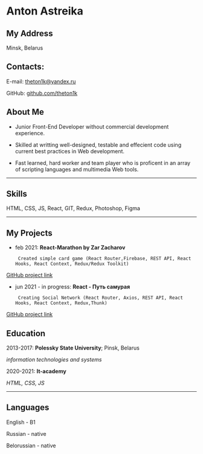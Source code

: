 #  Anton Astreika

##  My Address            
   Minsk, Belarus		  
##  Contacts:
 E-mail: theton1k@yandex.ru
   
 GitHub: [github.com/theton1k](https://github.com/theton1k  "GitHub")

About Me
----------
* Junior Front-End Developer without commercial development experience.

* Skilled at writting well-designed, testable and effecient code using current best practices in Web development.

* Fast learned, hard worker and team player who is proficent in an array of scripting languages and multimedia Web tools.

***

Skills
-----
HTML, CSS, JS, React, GIT, Redux, Photoshop, Figma 

***

My Projects
------------
+  feb 2021: **React-Marathon by Zar Zacharov** 

        Created simple card game (React Router,Firebase, REST API, React Hooks, React Context, Redux/Redux Toolkit)
     
     
[GitHub project link](https://github.com/TheTon1k/pokemon-game "Pokemon card game")


+  jun 2021 - in progress: **React - Путь самурая** 

        Creating Social Network (React Router, Axios, REST API, React Hooks, React Context, Redux,Thunk)
     
[GitHub project link](https://github.com/TheTon1k/socialNetwork "Social Network")


Education
----------

2013-2017: **Polessky State University**; Pinsk, Belarus

*information technologies and systems*

2020-2021: **It-academy**

*HTML, CSS, JS*

***

Languages
-----------
English - B1

Russian - native

Belorussian - native
